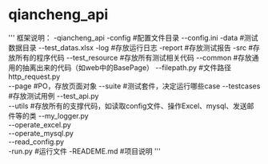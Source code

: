 # qiancheng_api

'''
框架说明：
-qiancheng_api
	-config     #配置文件目录
		--config.ini
	-data      #测试数据目录
		--test_datas.xlsx
	-log      #存放运行日志
	-report      #存放测试报告
	-src      #存放所有的程序代码
		--test_resource      #存放所有测试相关代码
			--common      #存放通用的抽离出来的代码（如web中的BasePage）
				--filepath.py      #文件路径
				http_request.py      
			--page      #PO，存放页面对象
			--suite      #测试套件，决定运行哪些case
			--testcases      #存放测试用例
				--test_api.py     
		--utils      #存放所有的支撑代码，如读取config文件、操作Excel、mysql、发送邮件等的类
			--my_logger.py      
			--operate_excel.py      
			--operate_mysql.py      
			--read_config.py      
	-run.py      #运行文件
	-READEME.md      #项目说明
'''
